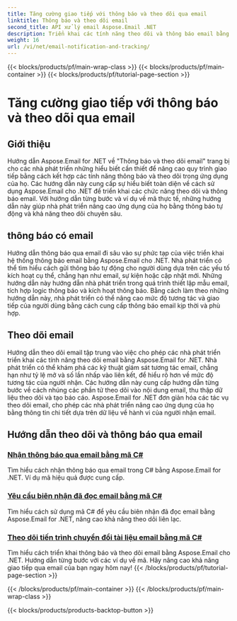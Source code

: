 ```yaml
---
title: Tăng cường giao tiếp với thông báo và theo dõi qua email
linktitle: Thông báo và theo dõi email
second_title: API xử lý email Aspose.Email .NET
description: Triển khai các tính năng theo dõi và thông báo email bằng cách sử dụng hướng dẫn Aspose.Email for .NET. Tự động hóa thông báo và hiểu rõ hơn về tương tác của người nhận email.
weight: 16
url: /vi/net/email-notification-and-tracking/
---
```


{{< blocks/products/pf/main-wrap-class >}}
{{< blocks/products/pf/main-container >}}
{{< blocks/products/pf/tutorial-page-section >}}

# Tăng cường giao tiếp với thông báo và theo dõi qua email


## Giới thiệu

Hướng dẫn Aspose.Email for .NET về "Thông báo và theo dõi email" trang bị cho các nhà phát triển những hiểu biết cần thiết để nâng cao quy trình giao tiếp bằng cách kết hợp các tính năng thông báo và theo dõi trong ứng dụng của họ. Các hướng dẫn này cung cấp sự hiểu biết toàn diện về cách sử dụng Aspose.Email cho .NET để triển khai các chức năng theo dõi và thông báo email. Với hướng dẫn từng bước và ví dụ về mã thực tế, những hướng dẫn này giúp nhà phát triển nâng cao ứng dụng của họ bằng thông báo tự động và khả năng theo dõi chuyên sâu.

## thông báo có email

Hướng dẫn thông báo qua email đi sâu vào sự phức tạp của việc triển khai hệ thống thông báo email bằng Aspose.Email cho .NET. Nhà phát triển có thể tìm hiểu cách gửi thông báo tự động cho người dùng dựa trên các yếu tố kích hoạt cụ thể, chẳng hạn như email, sự kiện hoặc cập nhật mới. Những hướng dẫn này hướng dẫn nhà phát triển trong quá trình thiết lập mẫu email, tích hợp logic thông báo và kích hoạt thông báo. Bằng cách làm theo những hướng dẫn này, nhà phát triển có thể nâng cao mức độ tương tác và giao tiếp của người dùng bằng cách cung cấp thông báo email kịp thời và phù hợp.

## Theo dõi email

Hướng dẫn theo dõi email tập trung vào việc cho phép các nhà phát triển triển khai các tính năng theo dõi email bằng Aspose.Email for .NET. Nhà phát triển có thể khám phá các kỹ thuật giám sát tương tác email, chẳng hạn như tỷ lệ mở và số lần nhấp vào liên kết, để hiểu rõ hơn về mức độ tương tác của người nhận. Các hướng dẫn này cung cấp hướng dẫn từng bước về cách nhúng các phần tử theo dõi vào nội dung email, thu thập dữ liệu theo dõi và tạo báo cáo. Aspose.Email for .NET đơn giản hóa các tác vụ theo dõi email, cho phép các nhà phát triển nâng cao ứng dụng của họ bằng thông tin chi tiết dựa trên dữ liệu về hành vi của người nhận email.

## Hướng dẫn theo dõi và thông báo qua email
### [Nhận thông báo qua email bằng mã C#](./receiving-email-notifications-with-csharp-code/)
Tìm hiểu cách nhận thông báo qua email trong C# bằng Aspose.Email for .NET. Ví dụ mã hiệu quả được cung cấp.
### [Yêu cầu biên nhận đã đọc email bằng mã C#](./requesting-email-read-receipts-using-csharp-code/)
Tìm hiểu cách sử dụng mã C# để yêu cầu biên nhận đã đọc email bằng Aspose.Email for .NET, nâng cao khả năng theo dõi liên lạc.
### [Theo dõi tiến trình chuyển đổi tài liệu email bằng mã C#](./tracking-email-document-conversion-progress-with-csharp-code/)
Tìm hiểu cách triển khai thông báo và theo dõi email bằng Aspose.Email cho .NET. Hướng dẫn từng bước với các ví dụ về mã. Hãy nâng cao khả năng giao tiếp qua email của bạn ngay hôm nay!
{{< /blocks/products/pf/tutorial-page-section >}}

{{< /blocks/products/pf/main-container >}}
{{< /blocks/products/pf/main-wrap-class >}}

{{< blocks/products/products-backtop-button >}}
